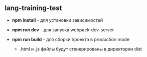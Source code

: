 ## lang-training-test

+ **npm install** - для установки зависимостей

+ **npm run dev** - для запуска webpack-dev-server 

+ **npm run build** - для сборки проекта в production mode
  + .html и .js файлы будут сгенерированы в директории dist
